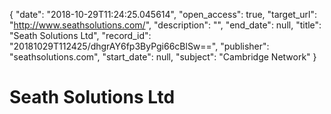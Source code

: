 {
  "date": "2018-10-29T11:24:25.045614", 
  "open_access": true, 
  "target_url": "http://www.seathsolutions.com/", 
  "description": "", 
  "end_date": null, 
  "title": "Seath Solutions Ltd", 
  "record_id": "20181029T112425/dhgrAY6fp3ByPgi66cBlSw==", 
  "publisher": "seathsolutions.com", 
  "start_date": null, 
  "subject": "Cambridge Network"
}

# Seath Solutions Ltd

